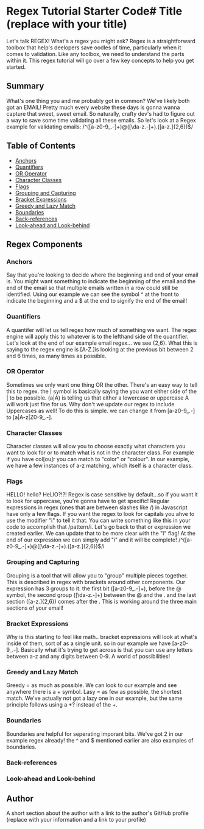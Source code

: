 # Regex Tutorial Starter Code# Title (replace with your title)

Let's talk REGEX! What's a regex you might ask? Regex is a straightforward toolbox that help's deelopers save oodles of time, particularly when it comes to validation. Like any toolbox, we need to understand the parts within it. This regex tutorial will go over a few key concepts to help you get started.

## Summary

What's one thing you and me probably got in common? We've likely both got an EMAIL! Pretty much every website these days is gonna wanna capture that sweet, sweet email. So naturally, crafty dev's had to figure out a way to save some time validating all these emails. So let's look at a Regex example for validating emails: /^([a-z0-9_\.-]+)@([\da-z\.-]+)\.([a-z\.]{2,6})$/

## Table of Contents

- [Anchors](#anchors)
- [Quantifiers](#quantifiers)
- [OR Operator](#or-operator)
- [Character Classes](#character-classes)
- [Flags](#flags)
- [Grouping and Capturing](#grouping-and-capturing)
- [Bracket Expressions](#bracket-expressions)
- [Greedy and Lazy Match](#greedy-and-lazy-match)
- [Boundaries](#boundaries)
- [Back-references](#back-references)
- [Look-ahead and Look-behind](#look-ahead-and-look-behind)

## Regex Components

### Anchors
Say that you're looking to decide where the beginning and end of your email is. You might want something to indicate the beginning of the email and the end of the email so that multiple emails written in a row could still be identified. Using our example we can see the symbol ^ at the front to indicate the beginning and a $ at the end to signify the end of the email!

### Quantifiers
A quantifer will let us tell regex how much of something we want. The regex engine will apply this to whatever is to the lefthand side of the quantifier. Let's look at the end of our example email regex... we see {2,6}. What this is saying to the regex engine is [A-Z\.]is looking at the previous bit between 2 and 6 times, as many times as possible.

### OR Operator
Sometimes we only want one thing OR the other. There's an easy way to tell this to regex. the | symbol is basically saying the you want either side of the | to be possible. (a|A) is telling us that either a lowercase or uppercase A will work just fine for us. Why don't we update our regex to include Uppercases as well! To do this is simple. we can change it from [a-z0-9_\.-] to [a|A-z|Z0-9_\.-].


### Character Classes
Character classes will allow you to choose exactly what characters you want to look for or to match what is not in the character class. For example if you have col[ou]r you can match to "color" or "colour". In our example, we have a few instances of a-z matching, which itself is a character class.


### Flags
HELLO! hello? HeLlO?!?! Regex is case sensitive by default...so if you want it to look for uppercase, you're gonna have to get specific! Regular expressions in regex (ones that are between slashes like /) in Javascript have only a few flags. 
If you want the regex to look for capitals you ahve to use the modifier "i" to tell it that. You can write something like this in your code to accomplish that  /pattern/i. Let's go back to that or expression we created earlier. We can update that to be more clear with the "i" flag! At the end of our expression we can simply add "i" and it will be complete! 
/^([a-z0-9_\.-]+)@([\da-z\.-]+)\.([a-z\.]{2,6})$/i


### Grouping and Capturing
Grouping is a tool that will allow you to "group" multiple pieces together. This is described in regex with brackets around other components. Our expression has 3 groups to it. the first bit ([a-z0-9_\.-]+), before the @ symbol, the second group ([\da-z\.-]+) between the @ and the . and the last section ([a-z\.]{2,6}) comes after the . This is working around the three main sections of your email! 

### Bracket Expressions
Why is this starting to feel like math.. bracket expressions will look at what's inside of them, sort of as a single unit. so in our example we have [a-z0-9_\.-]. Basically what it's trying to get across is that you can use any letters between a-z and any digits between 0-9. A world of possibilities!


### Greedy and Lazy Match
Greedy = as much as possible. We can look to our example and see anywhere there is a + symbol. Lasy = as few as possible, the shortest match. We've actually not got a lazy one in our example, but the same principle follows using a *? instead of the +.

### Boundaries
Boundaries are helpful for seperating imporant bits. We've got 2 in our example regex already! the ^ and $ mentioned earlier are also examples of boundaries. 

### Back-references

### Look-ahead and Look-behind

## Author

A short section about the author with a link to the author's GitHub profile (replace with your information and a link to your profile)
